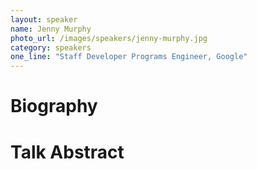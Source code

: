 ```yaml
---
layout: speaker
name: Jenny Murphy
photo_url: /images/speakers/jenny-murphy.jpg
category: speakers
one_line: "Staff Developer Programs Engineer, Google"
---
```


Biography
====

Talk Abstract
=============
